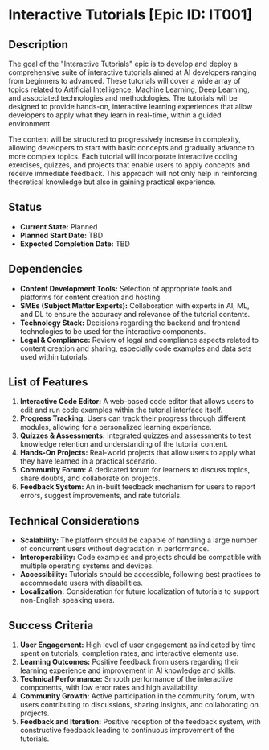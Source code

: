 # Interactive Tutorials [Epic ID: IT001]

## Description

The goal of the "Interactive Tutorials" epic is to develop and deploy a comprehensive suite of interactive tutorials aimed at AI developers ranging from beginners to advanced. These tutorials will cover a wide array of topics related to Artificial Intelligence, Machine Learning, Deep Learning, and associated technologies and methodologies. The tutorials will be designed to provide hands-on, interactive learning experiences that allow developers to apply what they learn in real-time, within a guided environment.

The content will be structured to progressively increase in complexity, allowing developers to start with basic concepts and gradually advance to more complex topics. Each tutorial will incorporate interactive coding exercises, quizzes, and projects that enable users to apply concepts and receive immediate feedback. This approach will not only help in reinforcing theoretical knowledge but also in gaining practical experience.

## Status

- **Current State:** Planned
- **Planned Start Date:** TBD
- **Expected Completion Date:** TBD

## Dependencies

- **Content Development Tools:** Selection of appropriate tools and platforms for content creation and hosting.
- **SMEs (Subject Matter Experts):** Collaboration with experts in AI, ML, and DL to ensure the accuracy and relevance of the tutorial contents.
- **Technology Stack:** Decisions regarding the backend and frontend technologies to be used for the interactive components.
- **Legal & Compliance:** Review of legal and compliance aspects related to content creation and sharing, especially code examples and data sets used within tutorials.

## List of Features

1. **Interactive Code Editor:** A web-based code editor that allows users to edit and run code examples within the tutorial interface itself.
2. **Progress Tracking:** Users can track their progress through different modules, allowing for a personalized learning experience.
3. **Quizzes & Assessments:** Integrated quizzes and assessments to test knowledge retention and understanding of the tutorial content.
4. **Hands-On Projects:** Real-world projects that allow users to apply what they have learned in a practical scenario.
5. **Community Forum:** A dedicated forum for learners to discuss topics, share doubts, and collaborate on projects.
6. **Feedback System:** An in-built feedback mechanism for users to report errors, suggest improvements, and rate tutorials.

## Technical Considerations

- **Scalability:** The platform should be capable of handling a large number of concurrent users without degradation in performance.
- **Interoperability:** Code examples and projects should be compatible with multiple operating systems and devices.
- **Accessibility:** Tutorials should be accessible, following best practices to accommodate users with disabilities.
- **Localization:** Consideration for future localization of tutorials to support non-English speaking users.

## Success Criteria

1. **User Engagement:** High level of user engagement as indicated by time spent on tutorials, completion rates, and interactive elements use.
2. **Learning Outcomes:** Positive feedback from users regarding their learning experience and improvement in AI knowledge and skills.
3. **Technical Performance:** Smooth performance of the interactive components, with low error rates and high availability.
4. **Community Growth:** Active participation in the community forum, with users contributing to discussions, sharing insights, and collaborating on projects.
5. **Feedback and Iteration:** Positive reception of the feedback system, with constructive feedback leading to continuous improvement of the tutorials.